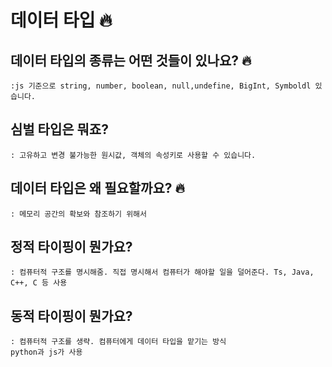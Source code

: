 # 데이터 타입 🔥

## 데이터 타입의 종류는 어떤 것들이 있나요? 🔥
    :js 기준으로 string, number, boolean, null,undefine, BigInt, Symboldl 있습니다. 
## 심벌 타입은 뭐죠?
    : 고유하고 변경 불가능한 원시값, 객체의 속성키로 사용할 수 있습니다. 
## 데이터 타입은 왜 필요할까요? 🔥
    : 메모리 공간의 확보와 참조하기 위해서
## 정적 타이핑이 뭔가요?
    : 컴퓨터적 구조를 명시해줌. 직접 명시해서 컴퓨터가 해야할 일을 덜어준다. Ts, Java, C++, C 등 사용 
## 동적 타이핑이 뭔가요?
    : 컴퓨터적 구조를 생략. 컴퓨터에게 데이터 타입을 맡기는 방식 
    python과 js가 사용 